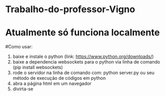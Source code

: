 # Trabalho-do-professor-Vigno

# Atualmente só funciona localmente

#Como usar:

1. baixe e instale o python (link: https://www.python.org/downloads/)
2. baixe a dependencia websockets para o python via linha de comando (pip install websockets)
3. rode o servidor na linha de comando com: python server.py ou seu método de execução de códigos em python
4. abra a página html em um navegador
5. divirta-se
